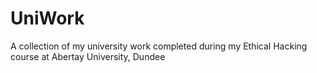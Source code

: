 # UniWork
A collection of my university work completed during my Ethical Hacking course at Abertay University, Dundee
